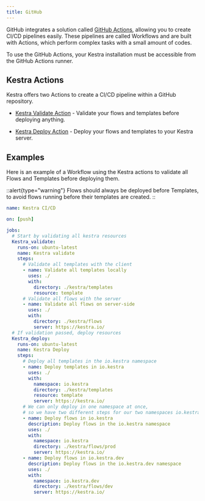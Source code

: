```yaml
---
title: GitHub
---
```


GitHub integrates a solution called [GitHub Actions](https://github.com/features/actions), allowing you to create CI/CD pipelines easily.
These pipelines are called Workflows and are built with Actions, which perform complex tasks with a small amount of codes.

To use the GitHub Actions, your Kestra installation must be accessible from the GitHub Actions runner.

## Kestra Actions

Kestra offers two Actions to create a CI/CD pipeline within a GitHub repository.

* [Kestra Validate Action](https://github.com/marketplace/actions/kestra-validate-action) - Validate your flows and templates before deploying anything.

* [Kestra Deploy Action](https://github.com/marketplace/actions/kestra-deploy-action) - Deploy your flows and templates to your Kestra server.

## Examples

Here is an example of a Workflow using the Kestra actions to validate all Flows and Templates before deploying them.

::alert{type="warning"}
Flows should always be deployed before Templates, to avoid flows running before their templates are created.
::
```yaml
name: Kestra CI/CD

on: [push]

jobs:
  # Start by validating all kestra resources
  Kestra_validate:
    runs-on: ubuntu-latest
    name: Kestra validate
    steps:
      # Validate all templates with the client
      - name: Validate all templates locally
        uses: ./
        with:
          directory: ./kestra/templates
          resource: template
      # Validate all flows with the server
      - name: Validate all flows on server-side
        uses: ./
        with:
          directory: ./kestra/flows
          server: https://kestra.io/
  # If validation passed, deploy resources
  Kestra_deploy:
    runs-on: ubuntu-latest
    name: Kestra Deploy
    steps:
      # Deploy all templates in the io.kestra namespace
      - name: Deploy templates in io.kestra
        uses: ./
        with:
          namespace: io.kestra
          directory: ./kestra/templates
          resource: template
          server: https://kestra.io/
      # We can only deploy in one namespace at once,
      # so we have two different steps for our two namespaces io.kestra and io.kestra.dev
      - name: Deploy flows in io.kestra
        description: Deploy flows in the io.kestra namespace
        uses: ./
        with:
          namespace: io.kestra
          directory: ./kestra/flows/prod
          server: https://kestra.io/
      - name: Deploy flows in io.kestra.dev
        description: Deploy flows in the io.kestra.dev namespace
        uses: ./
        with:
          namespace: io.kestra.dev
          directory: ./kestra/flows/dev
          server: https://kestra.io/
```